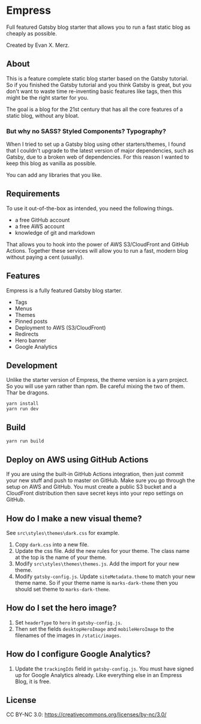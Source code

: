 # Empress

Full featured Gatsby blog starter that allows you to run a fast static blog as cheaply as possible.

Created by Evan X. Merz.

## About

This is a feature complete static blog starter based on the Gatsby tutorial. So if you finished the Gatsby tutorial and you think Gatsby is great, but you don't want to waste time re-inventing basic features like tags, then this might be the right starter for you.

The goal is a blog for the 21st century that has all the core features of a static blog, without any bloat.

### But why no SASS? Styled Components? Typography?

When I tried to set up a Gatsby blog using other starters/themes,
I found that I couldn't upgrade to the latest version of
major dependencies, such as Gatsby, due to a broken web of
dependencies. For this reason I wanted to keep this blog
as vanilla as possible.

You can add any libraries that you like.

## Requirements

To use it out-of-the-box as intended, you need
the following things.

- a free GitHub account
- a free AWS account
- knowledge of git and markdown

That allows you to hook into the power of AWS S3/CloudFront and GitHub Actions. Together these services will allow you to run a fast, modern blog without paying a cent (usually).

## Features

Empress is a fully featured Gatsby blog starter.

- Tags
- Menus
- Themes
- Pinned posts
- Deployment to AWS (S3/CloudFront)
- Redirects
- Hero banner
- Google Analytics

## Development

Unlike the starter version of Empress, the theme version is a yarn project. So you will use yarn rather than npm. Be careful mixing the two of them. Thar be dragons.

```
yarn install
yarn run dev
```

## Build

```
yarn run build
```

## Deploy on AWS using GitHub Actions

If you are using the built-in GitHub Actions integration, then just commit your new stuff and push to master on GitHub. Make sure you go through the setup on AWS and GitHub. You must create a public S3 bucket and a CloudFront distribution then save secret keys into your repo settings on GitHub.

## How do I make a new visual theme?

See `src\styles\themes\dark.css` for example.

1. Copy `dark.css` into a new file.
2. Update the css file. Add the new rules for your theme. The class name at the top is the name of your theme.
3. Modify `src\styles\themes\themes.js`. Add the import for your new theme.
4. Modify `gatsby-config.js`. Update `siteMetadata.theme` to match your new theme name. So if your theme name is `marks-dark-theme` then you should set theme to `marks-dark-theme`.

## How do I set the hero image?

1. Set `headerType` to `hero` in  `gatsby-config.js`.
2. Then set the fields `desktopHeroImage` and `mobileHeroImage` to the filenames of the images in `/static/images`.

## How do I configure Google Analytics?

1. Update the `trackingIds` field in `gatsby-config.js`. You must have signed up for Google Analytics already. Like everything else in an Empress Blog, it is free.

## License

CC BY-NC 3.0: https://creativecommons.org/licenses/by-nc/3.0/